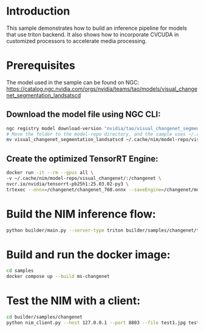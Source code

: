 # Introduction

This sample demonstrates how to build an inference pipeline for models that use triton backend. It also shows how to incorporate CVCUDA in customized processors to accelerate media processing.

# Prerequisites

The model used in the sample can be found on NGC: https://catalog.ngc.nvidia.com/orgs/nvidia/teams/tao/models/visual_changenet_segmentation_landsatscd

## Download the model file using NGC CLI:

```bash
ngc registry model download-version "nvidia/tao/visual_changenet_segmentation_landsatscd:deployable_v1.2"
# Move the folder to the model-repo directory, and the sample uses ~/.cache/nim/model-repo by default
mv visual_changenet_segmentation_landsatscd ~/.cache/nim/model-repo/visual_changenet
```

## Create the optimized TensorRT Engine:

```bash
docker run -it --rm --gpus all \
-v ~/.cache/nim/model-repo/visual_changenet/:/changenet \
nvcr.io/nvidia/tensorrt-pb25h1:25.03.02-py3 \
trtexec --onnx=/changenet/changenet_768.onnx --saveEngine=/changenet/model.plan --fp16

```

# Build the NIM inference flow:

```bash
python builder/main.py --server-type triton builder/samples/changenet/trt_changenet.yaml -a builder/samples/changenet/openapi.yaml -c builder/samples/changenet/processors.py -o builder/samples/changenet -t
```

# Build and run the docker image:

```bash
cd samples
docker compose up --build ms-changenet
```

# Test the NIM with a client:

```bash
cd builder/samples/changenet
python nim_client.py --host 127.0.0.1 --port 8803 --file test1.jpg test2.jpg
```